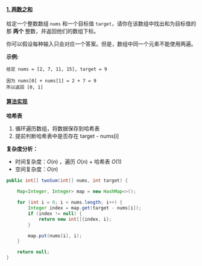 #### [1. 两数之和](https://leetcode-cn.com/problems/two-sum/)

给定一个整数数组 `nums` 和一个目标值 `target`，请你在该数组中找出和为目标值的那 **两个** 整数，并返回他们的数组下标。

你可以假设每种输入只会对应一个答案。但是，数组中同一个元素不能使用两遍。



**示例:**

```
给定 nums = [2, 7, 11, 15], target = 9

因为 nums[0] + nums[1] = 2 + 7 = 9
所以返回 [0, 1]
```



#### [算法实现](../src/main/java/TwoSum.java)

**哈希表**

1. 循环遍历数组，将数据保存到哈希表
2. 提前判断哈希表中是否存在 target - nums[i]

**复杂度分析：**

- 时间复杂度：$O(n)$ ，遍历 $O(n)$ + 哈希表 $O(1)$ 
- 空间复杂度：$O(n)$   

```java
public int[] twoSum(int[] nums, int target) {

    Map<Integer, Integer> map = new HashMap<>();

    for (int i = 0; i < nums.length; i++) {
        Integer index = map.get(target - nums[i]);
        if (index != null) {
            return new int[]{index, i};
        }

        map.put(nums[i], i);
    }

    return null;
}
```


